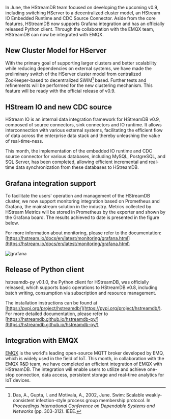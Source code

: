 In June, the HStreamDB team focused on developing the upcoming v0.9, including switching HServer to a decentralized cluster model, an HStream IO Embedded Runtime and CDC Source Connector. Aside from the core features, HStreamDB now supports Grafana integration and has an officially released Python client. Through the collaboration with the EMQX team, HStreamDB can now be integrated with EMQX.

## New Cluster Model for HServer 

With the primary goal of supporting larger clusters and better scalability while reducing dependencies on external systems, we have made the preliminary switch of the HServer cluster model from centralized ZooKeeper-based to decentralized SWIM[^1] based. Further tests and refinements will be performed for the new clustering mechanism. This feature will be ready with the official release of v0.9.

## HStream IO and new CDC source

HStream IO is an internal data integration framework for HStreamDB v0.9, composed of source connectors, sink connectors and IO runtime. It allows interconnection with various external systems, facilitating the efficient flow of data across the enterprise data stack and thereby unleashing the value of real-time-ness. 

This month, the implementation of the embedded IO runtime and CDC source connector for various databases, including MySQL, PostgreSQL, and SQL Server, has been completed, allowing efficient incremental and real-time data synchronization from these databases to HStreamDB.

## Grafana integration support

To facilitate the users' operation and management of the HStreamDB cluster, we now support monitoring integration based on Prometheus and Grafana, the mainstream solution in the industry. Metrics collected by HStream Metrics will be stored in Prometheus by the exporter and shown by the Grafana board. The results achieved to date is presented in the figure below.

For more information about monitoring, please refer to the documentation: [https://hstream.io/docs/en/latest/monitoring/grafana.html](https://hstream.io/docs/en/latest/monitoring/grafana.html) 

![grafana](https://assets.emqx.com/images/22fadfe3e7f7541be5c72e52d8e6c183.png)

## Release of Python client 

hstreamdb-py v0.1.0, the Python client for HStreamDB, was officially released, which supports basic operations to HStreamDB v0.8, including batch writing, consumption via subscription and resource management.

The installation instructions can be found at [https://pypi.org/project/hstreamdb/](https://pypi.org/project/hstreamdb/). For more detailed documentation, please refer to [https://hstreamdb.github.io/hstreamdb-py/](https://hstreamdb.github.io/hstreamdb-py/) 

## Integration with EMQX

[EMQX](https://github.com/emqx/emqx) is the world's leading open-source MQTT broker developed by EMQ, which is widely used in the field of IoT. This month, in collaboration with the EMQX R&D team, we have completed an efficient integration of EMQX with HStreamDB. The integration will enable users to utilize and achieve one-stop connection, data access, persistent storage and real-time analytics for IoT devices.

[^1]: Das, A., Gupta, I. and Motivala, A., 2002, June. Swim: Scalable weakly-consistent infection-style process group membership protocol. In *Proceedings International Conference on Dependable Systems and Networks* (pp. 303-312). IEEE.
